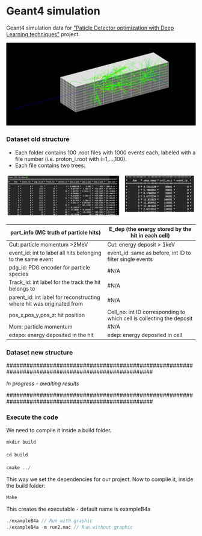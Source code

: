 # Geant4 simulation

Geant4 simulation data for ["Paticle Detector optimization with Deep Learning techniques"](https://github.com/Tungcg1906/Particle-Detectors-optimization-with-Deep-Learning-techniques) project. 

 ![Data](https://github.com/Tungcg1906/Particle-Detectors-optimization-with-Deep-Learning-techniques/blob/main/images/geant4_sim_test.png)


### Dataset old structure

- Each folder contains 100 .root files with 1000 events each, labeled with a file number (i.e. proton_i.root with i=1,…,100).
- Each file contains two trees:
  
 ![Data](https://github.com/Tungcg1906/Particle-Detectors-optimization-with-Deep-Learning-techniques/blob/main/images/data-struct.png)



| **part_info (MC truth of particle hits)**  | **E_dep (the energy stored by the hit in each cell)** |
| ------------- | ------------- |
| Cut: particle momentum >2MeV  | Cut: energy deposit > 1keV  |
| event_id: int to label all hits belonging to the same event  | event_id: same as before, int ID to filter single events  |
| pdg_id: PDG encoder for particle species  | #N/A |
| Track_id: int label for the track the hit belongs to  | #N/A |
| parent_id: int label for reconstructing where hit was originated from  | #N/A |
| pos_x,pos_y,pos_z: hit position  | Cell_no: int ID corresponding to which cell is collecting the deposit  |
| Mom: particle momentum  | #N/A |
| edepo: energy deposited in the hit  | edep: energy deposited in cell  |


### Dataset new structure

####################################################################################################

_In progress - awaiting results_

####################################################################################################

### Execute the code
We need to compile it inside a build folder. 

```C++
mkdir build

cd build

cmake ../
```

This way we set the dependencies for our project. Now to compile it, inside the build folder:
```C++
Make
```
This creates the executable - default name is exampleB4a
```C++
./exampleB4a // Run with graphic
./exampleB4a -m run2.mac // Run without graphic
```
